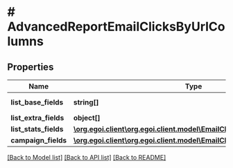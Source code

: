 # # AdvancedReportEmailClicksByUrlColumns

## Properties

Name | Type | Description | Notes
------------ | ------------- | ------------- | -------------
**list_base_fields** | **string[]** | Array of base fields | 
**list_extra_fields** | **object[]** |  | 
**list_stats_fields** | [**\org.egoi.client\org.egoi.client.model\EmailClicksByUrlListStatsFields**](EmailClicksByUrlListStatsFields.md) |  | 
**campaign_fields** | [**\org.egoi.client\org.egoi.client.model\EmailClicksByUrlCampaignFields**](EmailClicksByUrlCampaignFields.md) |  | 

[[Back to Model list]](../../README.md#documentation-for-models) [[Back to API list]](../../README.md#documentation-for-api-endpoints) [[Back to README]](../../README.md)


